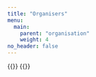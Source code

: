 ```yaml
---
title: "Organisers"
menu:
  main:
    parent: "organisation"
    weight: 4
no_header: false
---
```


<div class="auto-scroll">
	<div class="movable">
		{{<images class="logo" path="assets/organisers/">}}
		{{<images class="logo" path="assets/organisers/">}}
	</div>
</div>
